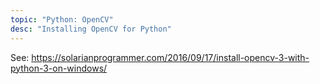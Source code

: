 ```yaml
---
topic: "Python: OpenCV"
desc: "Installing OpenCV for Python"
---
```


See: <https://solarianprogrammer.com/2016/09/17/install-opencv-3-with-python-3-on-windows/>
